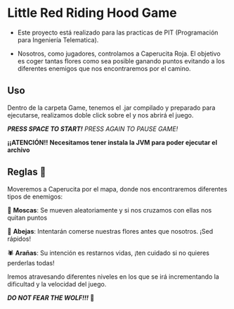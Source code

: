 # Little Red Riding Hood Game

- Este proyecto está realizado para las practicas de PIT (Programación para Ingeniería Telematica).

- Nosotros, como jugadores, controlamos a Caperucita Roja. El objetivo es coger tantas flores como sea posible ganando puntos evitando a los diferentes enemigos que nos encontraremos por el camino.

## Uso

Dentro de la carpeta Game, tenemos el .jar compilado y preparado para ejecutarse, realizamos doble click sobre el y nos abrirá el juego.

***PRESS SPACE TO START!***
*PRESS AGAIN TO PAUSE GAME!*

**¡¡ATENCIÓN!!**
**Necesitamos tener instala la JVM para poder ejecutar el archivo**

## Reglas 📏

Moveremos a Caperucita por el mapa, donde nos encontraremos diferentes tipos de enemigos:

🦋 **Moscas**: Se mueven aleatoriamente y si nos cruzamos con ellas nos quitan puntos

🐝 **Abejas**: Intentarán comerse nuestras flores antes que nosotros. ¡Sed rápidos!

🕷️ **Arañas**: Su intención es restarnos vidas, ¡ten cuidado si no quieres perderlas todas!

Iremos atravesando diferentes niveles en los que se irá incrementando la dificultad y la velocidad del juego.

***DO NOT FEAR THE WOLF!!!***
🐺

